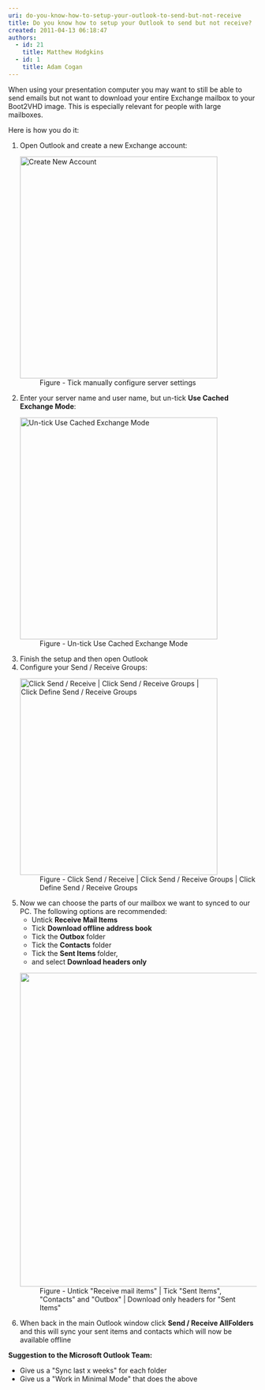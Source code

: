 ```yaml
---
uri: do-you-know-how-to-setup-your-outlook-to-send-but-not-receive
title: Do you know how to setup your Outlook to send but not receive?
created: 2011-04-13 06:18:47
authors:
  - id: 21
    title: Matthew Hodgkins
  - id: 1
    title: Adam Cogan
---
```





<span class='intro'> When using your presentation computer you may want to still be able to send emails but not want to download your entire Exchange mailbox to your Boot2VHD image. This is&#160;especially relevant for people with large mailboxes. 
 </span>

<p>Here is how you do it&#58;</p><ol><li>Open Outlook and create a new Exchange account&#58; 
      <br> 
      <dl class="image"><dt> 
            <img src="/SiteAssets/do-you-know-how-to-setup-your-outlook-to-send-but-not-receive/mail1.png" alt="Create New Account" style="width&#58;400px;height&#58;449px;" /> 
         </dt><dd>Figure - Tick manually configure server settings</dd></dl></li><li>​Enter your server name and user name, but un-tick 
      <strong>Use Cached Exchange Mode</strong>&#58; ​ 
      <dl class="image"><dt> 
            <img src="/SiteAssets/do-you-know-how-to-setup-your-outlook-to-send-but-not-receive/Mail3.png" alt="Un-tick Use Cached Exchange Mode" style="width&#58;400px;height&#58;449px;" /> 
         </dt><dd>Figure - Un-tick Use Cached Exchange Mode</dd></dl></li><li>Finish the setup and then open Outlook </li><li>Configure your Send / Receive Groups&#58; 
      <dl class="image"><dt> 
            <img src="/SiteAssets/do-you-know-how-to-setup-your-outlook-to-send-but-not-receive/Email2.png" alt="Click Send / Receive | Click Send / Receive Groups | Click Define Send / Receive Groups" style="width&#58;400px;height&#58;398px;" /> 
         </dt><dd>Figure - Click Send /&#160;Receive | Click Send /&#160;Receive Groups | Click Define Send /&#160;Receive Groups</dd></dl></li><li>Now we can choose the parts of our mailbox we want to synced to our PC. The following options are recommended&#58; 
      <ul><li>Untick 
            <strong>Receive Mail Items</strong></li><li>Tick 
            <strong>Download offline address book</strong></li><li>Tick the 
            <strong>Outbox</strong> folder</li><li>Tick the 
            <strong>Contacts</strong> folder</li><li>Tick the 
            <strong>Sent Items </strong>folder,</li><li>and select 
            <strong>Download headers only</strong></li></ul><dl class="image"><dt>
            <img src="/SiteAssets/do-you-know-how-to-setup-your-outlook-to-send-but-not-receive/Email.png" alt="" style="width&#58;600px;height&#58;635px;" />
         </dt><dd>Figure - Untick &quot;Receive mail items&quot; | Tick &quot;Sent Items&quot;, &quot;Contacts&quot; and &quot;Outbox&quot; | Download only headers for &quot;Sent Items&quot;</dd></dl></li><li>When back in the main Outlook window click 
      <strong>Send / Receive </strong><strong>All</strong><strong>Folders </strong>and this will sync your sent items and contacts which will now be available offline </li></ol><p>
   <strong>Suggestion to the Microsoft Outlook Team&#58;</strong></p><ul><li>​Give us a &quot;Sync last x weeks&quot; for each folder</li><li>Give us a &quot;Work in Minimal Mode&quot;​ that does the above</li></ul>


